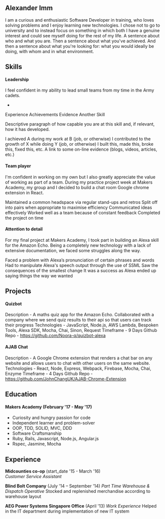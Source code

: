 ## Alexander Imm

I am a curious and enthusiastic Software Developer in training, who loves solving problems and I enjoy learning new technologies. I chose not to go to university and to instead focus on something in which both I have a genuine interest and could see myself doing for the rest of my life.
A sentence about who and what you are. Then a sentence about what you've achieved. And then a sentence about what you're looking for: what you would ideally be doing, with whom and in what environment.

## Skills

#### Leadership

I feel confident in my ability to lead small teams from my time in the Army cadets.

-
Experience
Achievements
Evidence
Another Skill

Descriptive paragraph of how capable you are at this skill and, if relevant, how it has developed.

I achieved A during my work at B (job, or otherwise)
I contributed to the growth of X while doing Y (job, or otherwise)
I built this, made this, broke this, fixed this, etc.
A link to some on-line evidence (blogs, videos, articles, etc.)

#### Team player

I'm confident in working on my own but I also greatly appreciate the value of working as part of a team. During my practice project week at Makers Academy, my group and I decided to build a chat room Google chrome extension in React.

Maintained a common headspace via regular stand-ups and retros
Split off into pairs when appropriate to maximise efficiency
Communicated ideas effectively
Worked well as a team because of constant feedback
Completed the project on time

#### Attention to detail

For my final project at Makers Academy, I took part in building an Alexa skill for the Amazon Echo. Being a completely new technology with a lack of extensive documentation, we faced some struggles along the way.

Faced a problem with Alexa’s pronunciation of certain phrases and words
Had to manipulate Alexa's speech output through the use of SSML
Saw the consequences of the smallest change
It was a success as Alexa ended up saying things the way we wanted

## Projects

#### Quizbot
Description - A maths quiz app for the Amazon Echo. Collaborated with a company where we send quiz results to their api so that users can track their progress
Technologies - JavaScript, Node.js, AWS Lambda, Bespoken Tools, Alexa SDK, Mocha, Chai, Sinon, Request
Timeframe - 9 Days
Github Repo - https://github.com/Noora-q/quizbot-alexa

#### AJAB Chat
Description - A Google Chrome extension that renders a chat bar on any website and allows users to chat with other users on the same website.
Technologies - React, Node, Express, Webpack, Firebase, Mocha, Chai, Enzyme
Timeframe - 4 Days
Github Repo - https://github.com/JohnChangUK/AJAB-Chrome-Extension

## Education

#### Makers Academy (February '17 - May '17)

- Curiosity and hungry passion for code
- Independent learner and problem-solver
- OOP, TDD, SOLID, MVC, DDD
- Software Craftsmanship
- Ruby, Rails, Javascript, Node.js, Angular.js
- Rspec, Jasmine, Mocha

## Experience

**Midcounties co-op** (start_date '15 - March '16)    
*Customer Service Assistant*

**Blind Bolt Company** (July '14 – September '14)
*Part Time Warehouse & Dispatch Operative*
Stocked and replenished merchandise according to warehouse layout

**AEG Power Systems Singapore Office** (April '13)
*Work Experience*
Helped in the IT department during implementation of new IT system
